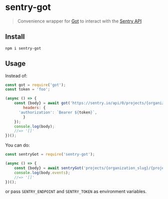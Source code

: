 # sentry-got

> Convenience wrapper for [Got](https://github.com/sindresorhus/got) to interact with the [Sentry API](https://docs.sentry.io/api/)

## Install

```
npm i sentry-got
```

## Usage

Instead of:

```js
const got = require('got');
const token = 'foo';

(async () => {
	const {body} = await got('https://sentry.io/api/0/projects/{organization_slug}/{project_slug}/events/', {
		headers: {
      'authorization': `Bearer ${token}`,
		}
	});
	console.log(body);
	//=> '[]'
})();
```

You can do:

```js
const sentryGot = require('sentry-got');

(async () => {
	const {body} = await sentryGot('projects/{organization_slug}/{project_slug}/events/', {token: 'foo'});
	console.log(body.events);
	//=> '[]'
})();
```

or pass `SENTRY_ENDPOINT` and `SENTRY_TOKEN` as environment variables.
